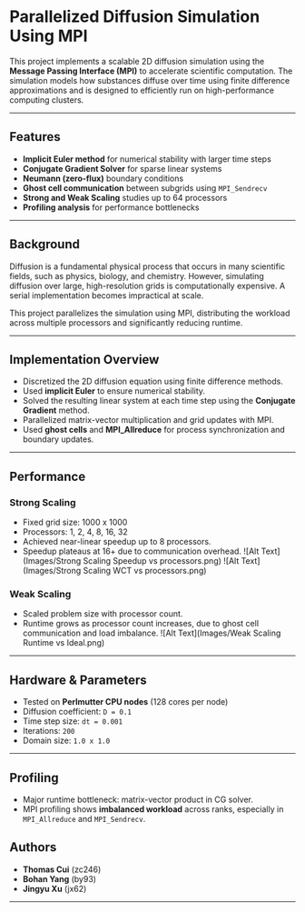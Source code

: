 # Parallelized Diffusion Simulation Using MPI

This project implements a scalable 2D diffusion simulation using the **Message Passing Interface (MPI)** to accelerate scientific computation. The simulation models how substances diffuse over time using finite difference approximations and is designed to efficiently run on high-performance computing clusters.

---

## Features

- **Implicit Euler method** for numerical stability with larger time steps
- **Conjugate Gradient Solver** for sparse linear systems
- **Neumann (zero-flux)** boundary conditions
- **Ghost cell communication** between subgrids using `MPI_Sendrecv`
- **Strong and Weak Scaling** studies up to 64 processors
- **Profiling analysis** for performance bottlenecks

---

## Background

Diffusion is a fundamental physical process that occurs in many scientific fields, such as physics, biology, and chemistry. However, simulating diffusion over large, high-resolution grids is computationally expensive. A serial implementation becomes impractical at scale.

This project parallelizes the simulation using MPI, distributing the workload across multiple processors and significantly reducing runtime.

---

## Implementation Overview

- Discretized the 2D diffusion equation using finite difference methods.
- Used **implicit Euler** to ensure numerical stability.
- Solved the resulting linear system at each time step using the **Conjugate Gradient** method.
- Parallelized matrix-vector multiplication and grid updates with MPI.
- Used **ghost cells** and **MPI_Allreduce** for process synchronization and boundary updates.

---

## Performance

### Strong Scaling
- Fixed grid size: 1000 x 1000
- Processors: 1, 2, 4, 8, 16, 32
- Achieved near-linear speedup up to 8 processors.
- Speedup plateaus at 16+ due to communication overhead.
![Alt Text](Images/Strong Scaling Speedup vs processors.png)
![Alt Text](Images/Strong Scaling WCT vs processors.png)

### Weak Scaling
- Scaled problem size with processor count.
- Runtime grows as processor count increases, due to ghost cell communication and load imbalance.
![Alt Text](Images/Weak Scaling Runtime vs Ideal.png)
---

## Hardware & Parameters

- Tested on **Perlmutter CPU nodes** (128 cores per node)
- Diffusion coefficient: `D = 0.1`
- Time step size: `dt = 0.001`
- Iterations: `200`
- Domain size: `1.0 x 1.0`

---

## Profiling

- Major runtime bottleneck: matrix-vector product in CG solver.
- MPI profiling shows **imbalanced workload** across ranks, especially in `MPI_Allreduce` and `MPI_Sendrecv`.

## Authors

- **Thomas Cui** (zc246)
- **Bohan Yang** (by93)
- **Jingyu Xu** (jx62)
---
